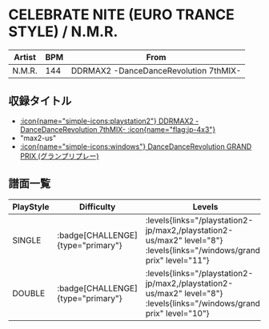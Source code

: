 # CELEBRATE NITE (EURO TRANCE STYLE) / N.M.R.

|Artist|BPM|From|
|------|---|----|
|N.M.R.|144|DDRMAX2 -DanceDanceRevolution 7thMIX-|

## 収録タイトル

- [:icon{name="simple-icons:playstation2"} DDRMAX2 -DanceDanceRevolution 7thMIX- :icon{name="flag:jp-4x3"}](/playstation2-jp/max2)
- "max2-us"
- [:icon{name="simple-icons:windows"} DanceDanceRevolution GRAND PRIX (グランプリプレー)](/windows/grand-prix)

## 譜面一覧

|PlayStyle|Difficulty|Levels|Notes|Movie|
|---------|----------|------|-----|-----|
|SINGLE| :badge[CHALLENGE]{type="primary"}| :levels{links="/playstation2-jp/max2,/playstation2-us/max2" level="8"} :levels{links="/windows/grand-prix" level="11"}|288/2||
|DOUBLE| :badge[CHALLENGE]{type="primary"}| :levels{links="/playstation2-jp/max2,/playstation2-us/max2" level="8"} :levels{links="/windows/grand-prix" level="10"}|288/2||
